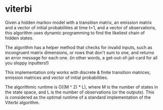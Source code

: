 # viterbi

Given a hidden markov model with a transition matrix, an emission matrix and a vector of initial probabilities at time t=1, and a vector of observations, this algorithm uses dynamic programming to find the likeliest chain of hidden states.

The algorithm has a helper method that checks for invalid inputs, such as incongruent matrix dimensions, or rows that don't sum to one, and returns an error message for each one. (in other words, a get-out-of-jail-card for all you sloppy inputters!)

This implementation only works with discrete & finite transition matrices, emission matrices and vector of initial probabilities.

The algorithmic runtime is O((M ^ 2) * L), where M is the number of states in the state space, and L is the number of observations (or the outputs). This is considered as the optimal runtime of a standard implementation of the Viterbi algorithm.
